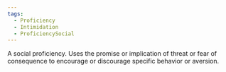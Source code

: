 ```yaml
---
tags:
  - Proficiency
  - Intimidation
  - ProficiencySocial
---
```

A social proficiency. Uses the promise or implication of threat or fear of consequence to encourage or discourage specific behavior or aversion.